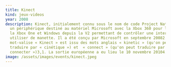 ```yaml
---
title: Kinect
kind: jeux-videos
year: 2008
description: Kinect, initialement connu sous le nom de code Project Natal1, est
  un périphérique destiné au matériel Microsoft avec la Xbox 360 pour la V1 et
  la Xbox One et Windows depuis la V2 permettant de contrôler une interface sans
  utiliser de manette. Il a été conçu par Microsoft en septembre 20082.Le
  mot-valise « Kinect » est issu des mots anglais « kinetic » (qu'on peut
  traduire par « cinétique ») et  « connect » (qu'on peut traduire par «
  connecter »)3,1. La sortie européenne a eu lieu le 10 novembre 20104.
image: /assets/images/events/kinect.jpeg
---
```

